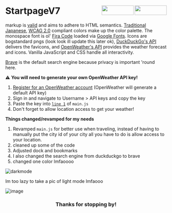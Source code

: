 <h1 align="left">StartpageV7


<img src="https://img.shields.io/github/watchers/d-solis/StartpageV7?color=%238AB4F8&labelColor=101012&label=watchers&style=for-the-badge" width=100 height=30 align="right" />
<img src="https://img.shields.io/github/stars/d-solis/StartpageV7?color=%238AB4F8&labelColor=101012&label=stars&style=for-the-badge" width=100 height=30 align="right" />

</h1>

markup is [valid](https://validator.w3.org/nu/?doc=https%3A%2F%2Ftressley.github.io%2F_traichu%2Findex.html) and aims to adhere to HTML semantics. [Traditional Japanese](https://www.nipponcolors.com), [WCAG 2.0](https://www.w3.org/TR/WCAG20/) compliant colors make up the color palette. The monospace font is ol' [Fira Code](https://fonts.google.com/specimen/Fira+Code) loaded via [Google Fonts](https://fonts.google.com). Icons are bogstandard pngs (look look ill update this later ok), [DuckDuckGo's API](https://icons.duckduckgo.com/ip3/duckduckgo.com.ico) delivers the favicons, and [OpenWeather's API](https://openweathermap.org) provides the weather forecast and icons. Vanilla JavaScript and CSS handle all interactivity.

[Brave](https://search.brave.com/) is the default search engine because privacy is important 'round here.

⚠️ **You will need to generate your own OpenWeather API key!**
1. [Register for an OpenWeather account](https://home.openweathermap.org/users/sign_up) (OpenWeather will generate a default API key)
2. Sign in and navigate to Username > API keys and copy the key
3. Paste the key into [`line 1`](https://github.com/Tressley/_traichu/blob/3f2d695a4677f2a99c2c112fd11d01d71d6a05e9/js/main.js#L10) of `main.js`
4. Don't forget to allow location access to get your weather!

**Things changed/revamped for my needs**
1. Revamped `main.js` for better use when traveling, instead of having to manually put the city id of your city all you have to do is allow access to your location.
2. cleaned up some of the code
3. Adjusted dock and bookmarks
4. I also changed the search engine from duckduckgo to brave
5. changed one color lmfaoooo

![darkmode](https://github.com/d-solis/StartpageV7/assets/43517199/4d7368ca-51f0-4ab3-be28-eb20aa968e42)

Im too lazy to take a pic of light mode lmfaooo

![image](https://raw.githubusercontent.com/d-solis/dotfiles/main/assets/cat.svg)
<h3 align="center">
Thanks for stopping by!
</h3>
